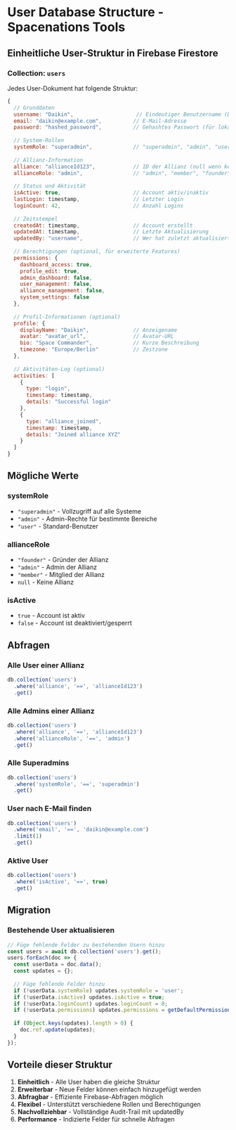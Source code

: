 # User Database Structure - Spacenations Tools

## Einheitliche User-Struktur in Firebase Firestore

### Collection: `users`
Jedes User-Dokument hat folgende Struktur:

```javascript
{
  // Grunddaten
  username: "Daikin",                    // Eindeutiger Benutzername (Document ID)
  email: "daikin@example.com",          // E-Mail-Adresse
  password: "hashed_password",          // Gehashtes Passwort (für lokale Entwicklung)
  
  // System-Rollen
  systemRole: "superadmin",             // "superadmin", "admin", "user"
  
  // Allianz-Information
  alliance: "allianceId123",            // ID der Allianz (null wenn keine)
  allianceRole: "admin",                // "admin", "member", "founder" (null wenn keine Allianz)
  
  // Status und Aktivität
  isActive: true,                       // Account aktiv/inaktiv
  lastLogin: timestamp,                 // Letzter Login
  loginCount: 42,                       // Anzahl Logins
  
  // Zeitstempel
  createdAt: timestamp,                 // Account erstellt
  updatedAt: timestamp,                 // Letzte Aktualisierung
  updatedBy: "username",                // Wer hat zuletzt aktualisiert
  
  // Berechtigungen (optional, für erweiterte Features)
  permissions: {
    dashboard_access: true,
    profile_edit: true,
    admin_dashboard: false,
    user_management: false,
    alliance_management: false,
    system_settings: false
  },
  
  // Profil-Informationen (optional)
  profile: {
    displayName: "Daikin",              // Anzeigename
    avatar: "avatar_url",               // Avatar-URL
    bio: "Space Commander",             // Kurze Beschreibung
    timezone: "Europe/Berlin"           // Zeitzone
  },
  
  // Aktivitäten-Log (optional)
  activities: [
    {
      type: "login",
      timestamp: timestamp,
      details: "Successful login"
    },
    {
      type: "alliance_joined",
      timestamp: timestamp,
      details: "Joined alliance XYZ"
    }
  ]
}
```

## Mögliche Werte

### systemRole
- `"superadmin"` - Vollzugriff auf alle Systeme
- `"admin"` - Admin-Rechte für bestimmte Bereiche
- `"user"` - Standard-Benutzer

### allianceRole
- `"founder"` - Gründer der Allianz
- `"admin"` - Admin der Allianz
- `"member"` - Mitglied der Allianz
- `null` - Keine Allianz

### isActive
- `true` - Account ist aktiv
- `false` - Account ist deaktiviert/gesperrt

## Abfragen

### Alle User einer Allianz
```javascript
db.collection('users')
  .where('alliance', '==', 'allianceId123')
  .get()
```

### Alle Admins einer Allianz
```javascript
db.collection('users')
  .where('alliance', '==', 'allianceId123')
  .where('allianceRole', '==', 'admin')
  .get()
```

### Alle Superadmins
```javascript
db.collection('users')
  .where('systemRole', '==', 'superadmin')
  .get()
```

### User nach E-Mail finden
```javascript
db.collection('users')
  .where('email', '==', 'daikin@example.com')
  .limit(1)
  .get()
```

### Aktive User
```javascript
db.collection('users')
  .where('isActive', '==', true)
  .get()
```

## Migration

### Bestehende User aktualisieren
```javascript
// Füge fehlende Felder zu bestehenden Usern hinzu
const users = await db.collection('users').get();
users.forEach(doc => {
  const userData = doc.data();
  const updates = {};
  
  // Füge fehlende Felder hinzu
  if (!userData.systemRole) updates.systemRole = 'user';
  if (!userData.isActive) updates.isActive = true;
  if (!userData.loginCount) updates.loginCount = 0;
  if (!userData.permissions) updates.permissions = getDefaultPermissions(userData.systemRole);
  
  if (Object.keys(updates).length > 0) {
    doc.ref.update(updates);
  }
});
```

## Vorteile dieser Struktur

1. **Einheitlich** - Alle User haben die gleiche Struktur
2. **Erweiterbar** - Neue Felder können einfach hinzugefügt werden
3. **Abfragbar** - Effiziente Firebase-Abfragen möglich
4. **Flexibel** - Unterstützt verschiedene Rollen und Berechtigungen
5. **Nachvollziehbar** - Vollständige Audit-Trail mit updatedBy
6. **Performance** - Indizierte Felder für schnelle Abfragen